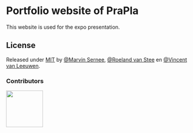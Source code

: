 # Portfolio website of PraPla

This website is used for the expo presentation.

## License
Released under [MIT](/LICENSE) by [@Marvin Sernee](https://github.com/MarvinMichel), [@Roeland van Stee](https://github.com/roelandvs) en [@Vincent van Leeuwen](https://github.com/Vincentvanleeuwen).

### Contributors
<a href="https://github.com/MarvinMichel/prapla/graphs/contributors"><img src="https://contrib.rocks/image?repo=MarvinMichel/prapla" width="100" /></a>
